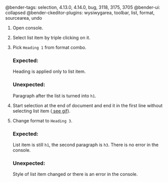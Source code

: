@bender-tags: selection, 4.13.0, 4.14.0, bug, 3118, 3175, 3705
@bender-ui: collapsed
@bender-ckeditor-plugins: wysiwygarea, toolbar, list, format, sourcearea, undo

1. Open console.

1. Select list item by triple clicking on it.

1. Pick `Heading 1` from format combo.

   ### Expected:

   Heading is applied only to list item.

   ### Unexpected:

   Paragraph after the list is turned into `h1`.

1. Start selection at the end of document and end it in the first line without selecting list
   item (<a href="https://user-images.githubusercontent.com/1061942/63528470-4b468f80-c503-11e9-9e95-af86e7622ad8.gif" target="_blank">
   see gif</a>).

1. Change format to `Heading 3`.

   ### Expected:

   List item is still `h1`, the second paragraph is `h3`. There is no error in the console.

   ### Unexpected:

   Style of list item changed or there is an error in the console.
